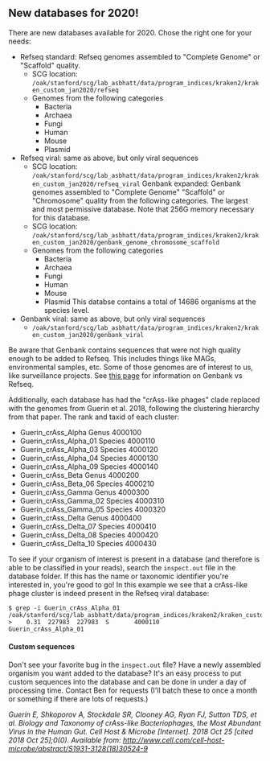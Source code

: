 ## New databases for 2020! 
There are new databases available for 2020. Chose the right one for your needs:
- Refseq standard: Refseq genomes assembled to "Complete Genome" or "Scaffold" quality.
    - SCG location: `/oak/stanford/scg/lab_asbhatt/data/program_indices/kraken2/kraken_custom_jan2020/refseq`
    - Genomes from the following categories 
        - Bacteria 
        - Archaea
        - Fungi
        - Human
        - Mouse
        - Plasmid
- Refseq viral: same as above, but only viral sequences
    - SCG location: `/oak/stanford/scg/lab_asbhatt/data/program_indices/kraken2/kraken_custom_jan2020/refseq_viral`
Genbank expanded: Genbank genomes assembled to "Complete Genome" "Scaffold" or "Chromosome" quality from the following categories. The largest and most permissive database. Note that 256G memory necessary for this database.
    - SCG location: `/oak/stanford/scg/lab_asbhatt/data/program_indices/kraken2/kraken_custom_jan2020/genbank_genome_chromosome_scaffold`
    - Genomes from the following categories 
        - Bacteria 
        - Archaea
        - Fungi
        - Human
        - Mouse
        - Plasmid
    This databse contains a total of 14686 organisms at the species level. 
- Genbank viral: same as above, but only viral sequences
    - `/oak/stanford/scg/lab_asbhatt/data/program_indices/kraken2/kraken_custom_jan2020/genbank_viral`

Be aware that Genbank contains sequences that were not high quality enough to be added to Refseq. This includes things like MAGs, environmental samples, etc. Some of those genomes are of interest to us, like surveillance projects. See [this page](https://www.ncbi.nlm.nih.gov/assembly/help/anomnotrefseq/) for information on Genbank vs Refseq.

Additionally, each database has had the "crAss-like phages" clade replaced with the genomes from Guerin et al. 2018, following the clustering hierarchy from that paper. The rank and taxid of each cluster:
 
 - Guerin_crAss_Alpha       Genus      4000100
 - Guerin_crAss_Alpha_01    Species    4000110
 - Guerin_crAss_Alpha_03    Species    4000120
 - Guerin_crAss_Alpha_04    Species    4000130
 - Guerin_crAss_Alpha_09    Species    4000140
 - Guerin_crAss_Beta        Genus      4000200
 - Guerin_crAss_Beta_06     Species    4000210
 - Guerin_crAss_Gamma       Genus      4000300
 - Guerin_crAss_Gamma_02    Species    4000310
 - Guerin_crAss_Gamma_05    Species    4000320
 - Guerin_crAss_Delta       Genus      4000400
 - Guerin_crAss_Delta_07    Species    4000410
 - Guerin_crAss_Delta_08    Species    4000420
 - Guerin_crAss_Delta_10    Species    4000430

To see if your organism of interest is present in a database (and therefore is able to be classified in your reads), search the `inspect.out` file in the database folder. If this has the name or taxonomic identifier you're interested in, you're good to go! In this example we see that a crAss-like phage cluster is indeed present in the Refseq viral database:
```
$ grep -i Guerin_crAss_Alpha_01 /oak/stanford/scg/lab_asbhatt/data/program_indices/kraken2/kraken_custom_jan2020/refseq_viral/inspect.out 
>    0.31  227983  227983  S       4000110               Guerin_crAss_Alpha_01
```

#### Custom sequences
Don't see your favorite bug in the `inspect.out` file? Have a newly assembled organism you want added to the database? It's an easy process to put custom sequences into the database and can be done in under a day of processing time. Contact Ben for requests (I'll batch these to once a month or something if there are lots of requests.)

_Guerin E, Shkoporov A, Stockdale SR, Clooney AG, Ryan FJ, Sutton TDS, et al. Biology and Taxonomy of crAss-like Bacteriophages, the Most Abundant Virus in the Human Gut. Cell Host & Microbe [Internet]. 2018 Oct 25 [cited 2018 Oct 25];0(0). Available from: http://www.cell.com/cell-host-microbe/abstract/S1931-3128(18)30524-9_
